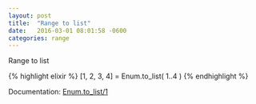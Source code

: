 ```yaml
---
layout: post
title:  "Range to list"
date:   2016-03-01 08:01:58 -0600
categories: range
---
```

Range to list

{% highlight elixir %}
[1, 2, 3, 4] = Enum.to_list( 1..4 )
{% endhighlight %}

Documentation: [Enum.to_list/1](https://hexdocs.pm/elixir/Enum.html#to_list/1)
